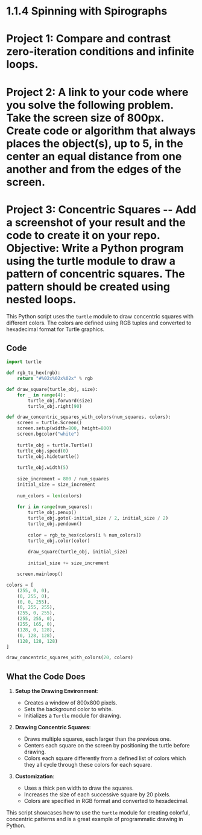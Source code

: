 # 1.1.4 Spinning with Spirographs

# Project 1: Compare and contrast zero-iteration conditions and infinite loops.

# Project 2: A link to your code where you solve the following problem. Take the screen size of 800px. Create code or algorithm that always places the object(s), up to 5, in the center an equal distance from one another and from the edges of the screen.

# Project 3: Concentric Squares -- Add a screenshot of your result and the code to create it on your repo. Objective: Write a Python program using the turtle module to draw a pattern of concentric squares. The pattern should be created using nested loops.

This Python script uses the `turtle` module to draw concentric squares with different colors. The colors are defined using RGB tuples and converted to hexadecimal format for Turtle graphics.

## Code

```python
import turtle

def rgb_to_hex(rgb):
    return "#%02x%02x%02x" % rgb

def draw_square(turtle_obj, size):
    for _ in range(4):
        turtle_obj.forward(size)
        turtle_obj.right(90)

def draw_concentric_squares_with_colors(num_squares, colors):
    screen = turtle.Screen()
    screen.setup(width=800, height=800)
    screen.bgcolor("white")
    
    turtle_obj = turtle.Turtle()
    turtle_obj.speed(0)
    turtle_obj.hideturtle()
    
    turtle_obj.width(5)
    
    size_increment = 800 / num_squares
    initial_size = size_increment
    
    num_colors = len(colors)
    
    for i in range(num_squares):
        turtle_obj.penup()
        turtle_obj.goto(-initial_size / 2, initial_size / 2)
        turtle_obj.pendown()
        
        color = rgb_to_hex(colors[i % num_colors])
        turtle_obj.color(color)
        
        draw_square(turtle_obj, initial_size)
        
        initial_size += size_increment

    screen.mainloop()

colors = [
    (255, 0, 0),
    (0, 255, 0),
    (0, 0, 255),
    (0, 255, 255),
    (255, 0, 255),
    (255, 255, 0),
    (255, 165, 0),
    (128, 0, 128),
    (0, 128, 128),
    (128, 128, 128)
]

draw_concentric_squares_with_colors(20, colors)

```
## What the Code Does

1. **Setup the Drawing Environment**:
   - Creates a window of 800x800 pixels.
   - Sets the background color to white.
   - Initializes a `Turtle` module for drawing.

2. **Drawing Concentric Squares**:
   - Draws multiple squares, each larger than the previous one.
   - Centers each square on the screen by positioning the turtle before drawing.
   - Colors each square differently from a defined list of colors which they all cycle through these colors for each square.

3. **Customization**:
   - Uses a thick pen width to draw the squares.
   - Increases the size of each successive square by 20 pixels.
   - Colors are specified in RGB format and converted to hexadecimal.

This script showcases how to use the `turtle` module for creating colorful, concentric patterns and is a great example of programmatic drawing in Python.





